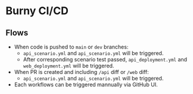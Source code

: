 # Burny CI/CD

## Flows

- When code is pushed to `main` or `dev` branches:
  - `api_scenario.yml` and `api_scenario.yml` will be triggered.
  - After corresponding scenario test passed, `api_deployment.yml` and `web_deployment.yml` will be triggered.
- When PR is created and including `/api` diff or `/web` diff:
  - `api_scenario.yml` and `api_scenario.yml` will be triggered.
- Each workflows can be triggered mannually via GitHub UI.
